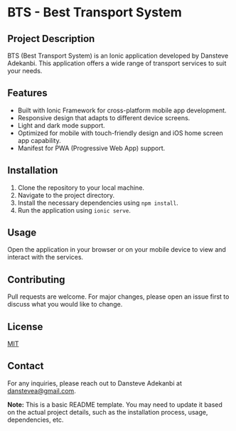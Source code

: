 # BTS - Best Transport System

## Project Description

BTS (Best Transport System) is an Ionic application developed by Dansteve Adekanbi. This application offers a wide range of transport services to suit your needs.

## Features

- Built with Ionic Framework for cross-platform mobile app development.
- Responsive design that adapts to different device screens.
- Light and dark mode support.
- Optimized for mobile with touch-friendly design and iOS home screen app capability.
- Manifest for PWA (Progressive Web App) support.

## Installation

1. Clone the repository to your local machine.
2. Navigate to the project directory.
3. Install the necessary dependencies using `npm install`.
4. Run the application using `ionic serve`.

## Usage

Open the application in your browser or on your mobile device to view and interact with the services.

## Contributing

Pull requests are welcome. For major changes, please open an issue first to discuss what you would like to change.

## License

[MIT](https://choosealicense.com/licenses/mit/)

## Contact

For any inquiries, please reach out to Dansteve Adekanbi at [danstevea@gmail.com](mailto:danstevea@gmail.com).

**Note:** This is a basic README template. You may need to update it based on the actual project details, such as the installation process, usage, dependencies, etc.
